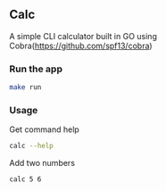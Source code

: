 ## Calc
A simple CLI calculator built in GO using Cobra(https://github.com/spf13/cobra)

### Run the app
``` bash
make run
```

### Usage

Get command help
``` bash
calc --help
```

Add two numbers
``` bash
calc 5 6
```



